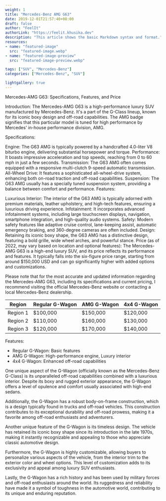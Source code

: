 ```yaml
---
weight: 1
title: "Mercedes-Benz AMG G63"
date: 2019-12-01T21:57:40+08:00
draft: false
author: "FeelIt"
authorLink: "https://feelit.khusika.dev"
description: "This article shows the basic Markdown syntax and format."
resources:
- name: "featured-image"
  src: "featured-image.webp"
- name: "featured-image-preview"
  src: "featured-image-preview.webp"

tags: ["SUV", "Mercedes-Benz"]
categories: ["Mercedes-Benz", "SUV"]

lightgallery: true
---
```


Mercedes-AMG G63: Specifications, Features, and Price

<!--more-->


Introduction:
The Mercedes-AMG G63 is a high-performance luxury SUV manufactured by Mercedes-Benz. It's a part of the G-Class lineup, known for its iconic boxy design and off-road capabilities. The AMG badge signifies that this particular model is tuned for high performance by Mercedes' in-house performance division, AMG.

Specifications:

Engine: The G63 AMG is typically powered by a handcrafted 4.0-liter V8 biturbo engine, delivering substantial horsepower and torque.
Performance: It boasts impressive acceleration and top speeds, reaching from 0 to 60 mph in just a few seconds.
Transmission: The G63 AMG often comes equipped with a responsive multi-clutch 9-speed automatic transmission.
All-Wheel Drive: It features a sophisticated all-wheel-drive system, enhancing both on-road traction and off-road capabilities.
Suspension: The G63 AMG usually has a specially tuned suspension system, providing a balance between comfort and performance.
Features:

Luxurious Interior: The interior of the G63 AMG is typically adorned with premium materials, leather upholstery, and high-tech features, ensuring a luxurious driving experience.
Infotainment: It incorporates advanced infotainment systems, including large touchscreen displays, navigation, smartphone integration, and high-quality audio systems.
Safety: Modern safety features like adaptive cruise control, lane-keeping assist, automatic emergency braking, and 360-degree cameras are often included.
Design: Retaining its iconic boxy shape, the G63 AMG has a distinctive design, featuring a bold grille, wide wheel arches, and powerful stance.
Price (as of 2022, may vary based on location and optional features):
The Mercedes-AMG G63 is a high-end luxury SUV, and its price reflects its performance and features. It typically falls into the six-figure price range, starting from around $150,000 USD and can go significantly higher with added options and customizations.

Please note that for the most accurate and updated information regarding the Mercedes-AMG G63, including its specifications and current pricing, I recommend visiting the official Mercedes-Benz website or contacting a local Mercedes-Benz dealership.


| Region    | Regular G-Wagon | AMG G-Wagon | 4x4 G-Wagon |
|-----------|-----------------|-------------|-------------|
| Region 1  | $100,000        | $150,000    | $120,000    |
| Region 2  | $110,000        | $160,000    | $130,000    |
| Region 3  | $120,000        | $170,000    | $140,000    |

Features:
- Regular G-Wagon: Basic features
- AMG G-Wagon: High-performance engine, Luxury interior
- 4x4 G-Wagon: Enhanced off-road capabilities


One unique aspect of the G-Wagon (officially known as the Mercedes-Benz G-Class) is its unparalleled off-road capabilities combined with a luxurious interior. Despite its boxy and rugged exterior appearance, the G-Wagon offers a level of opulence and comfort usually associated with high-end sedans.

Additionally, the G-Wagon has a robust body-on-frame construction, which is a design typically found in trucks and off-road vehicles. This construction contributes to its exceptional durability and off-road prowess, making it a favorite among off-road enthusiasts and adventurers.

Another unique feature of the G-Wagon is its timeless design. The vehicle has retained its iconic boxy shape since its introduction in the late 1970s, making it instantly recognizable and appealing to those who appreciate classic automotive design.

Furthermore, the G-Wagon is highly customizable, allowing buyers to personalize various aspects of the vehicle, from the interior trim to the exterior color and wheel options. This level of customization adds to its exclusivity and appeal among luxury SUV enthusiasts.

Lastly, the G-Wagon has a rich history and has been used by military forces and off-road enthusiasts around the world. Its ruggedness and reliability have made it a symbol of toughness in the automotive world, contributing to its unique and enduring reputation.

